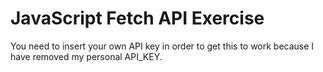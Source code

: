 # JavaScript Fetch API Exercise

You need to insert your own API key in order to get this to work because I have removed my personal API_KEY.